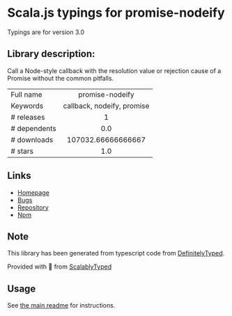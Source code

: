
# Scala.js typings for promise-nodeify

Typings are for version 3.0

## Library description:
Call a Node-style callback with the resolution value or rejection cause of a Promise without the common pitfalls.

|                    |                 |
| ------------------ | :-------------: |
| Full name          | promise-nodeify |
| Keywords           | callback, nodeify, promise |
| # releases         | 1 |
| # dependents       | 0.0 |
| # downloads        | 107032.66666666667 |
| # stars            | 1.0 |

## Links
- [Homepage](https://github.com/kevinoid/promise-nodeify)
- [Bugs](https://github.com/kevinoid/promise-nodeify/issues)
- [Repository](https://github.com/kevinoid/promise-nodeify)
- [Npm](https://www.npmjs.com/package/promise-nodeify)
    


## Note
This library has been generated from typescript code from [DefinitelyTyped](https://definitelytyped.org).

Provided with :purple_heart: from [ScalablyTyped](https://github.com/oyvindberg/ScalablyTyped)

## Usage
See [the main readme](../../readme.md) for instructions.


